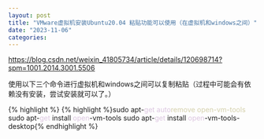 ```yaml
---
layout: post
title: "VMware虚拟机安装Ubuntu20.04 粘贴功能可以使用（在虚拟机和windows之间）"
date: "2023-11-06"
categories: 
---
```

<p><a href="https://blog.csdn.net/weixin_41805734/article/details/120698714?spm=1001.2014.3001.5506">https://blog.csdn.net/weixin_41805734/article/details/120698714?spm=1001.2014.3001.5506</a></p>

<p>使用以下三个命令进行虚拟机和windows之间可以复制粘贴（过程中可能会有依赖没有安装，尝试安装就可以了。）</p>

{% highlight %}
{% highlight %}sudo apt-<span style="color:#dcc6e0">get</span> <span style="color:#dcc6e0">auto</span><span style="color:#d4d0ab">remove open-vm-tools</span>
sudo apt-<span style="color:#dcc6e0">get</span> install <span style="color:#dcc6e0">open</span>-vm-tools
sudo apt-<span style="color:#dcc6e0">get</span> install <span style="color:#dcc6e0">open</span>-vm-tools-desktop{% endhighlight %}

